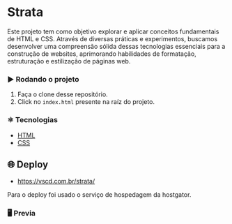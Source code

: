 # Strata

Este projeto tem como objetivo explorar e aplicar conceitos fundamentais de HTML e CSS. Através de diversas práticas e experimentos, buscamos desenvolver uma compreensão sólida dessas tecnologias essenciais para a construção de websites, aprimorando habilidades de formatação, estruturação e estilização de páginas web.

### :arrow_forward: Rodando o projeto
1. Faça o clone desse repositório.
2. Click no `index.html` presente na raíz do projeto.


### :atom_symbol: Tecnologias 
* [HTML](https://developer.mozilla.org/pt-BR/docs/Web/HTML)
* [CSS](https://developer.mozilla.org/pt-BR/docs/Web/CSS)

## :globe_with_meridians: Deploy

* https://vscd.com.br/strata/

Para o deploy foi usado o serviço de hospedagem da hostgator.

### :desktop_computer: Previa
